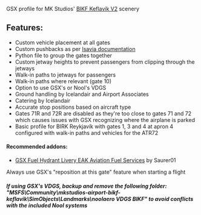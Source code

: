 <!--- Licensed Under: CC BY-NC-ND 4.0 --->
GSX profile for MK Studios' [BIKF Keflavík V2](https://mkstudios.pl/products/keflavik-airport/) scenery

## Features:
- Custom vehicle placement at all gates
- Custom pushbacks as per [Isavia documentation](https://eaip.isavia.is/)
- Python file to group the gates together
- Custom jetway heights to prevent passengers from clipping through the jetways
- Walk-in paths to jetways for passengers
- Walk-in paths where relevant (gate 10)
- Option to use GSX's or Nool's VDGS
- Ground handling by Icelandair and Airport Associates
- Catering by Icelandair
- Accurate stop positions based on aircraft type
- Gates 71R and 72R are disabled as they're too close to gates 71 and 72 which causes issues with GSX recognizing where the airplane is parked
- Basic profile for BIRK Reykjavík with gates 1, 3 and 4 at apron 4 configured with walk-in paths and vehicles for the ATR72

#### Recommended addons:
- [GSX Fuel Hydrant Livery EAK Aviation Fuel Services](https://flightsim.to/file/70850/gsx-fuel-hydrant-livery-eak-aviation-fuel-services) by Saurer01

Always use GSX's "reposition at this gate" feature when starting a flight

##### If using GSX's VDGS, backup and remove the following folder: "MSFS\Community\mkstudios-airport-bikf-keflavik\SimObjects\Landmarks\noolaero VDGS BIKF" to avoid conflicts with the included Nool systems